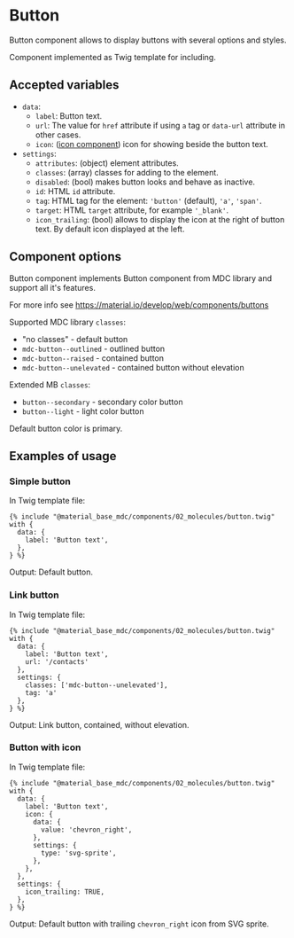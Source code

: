 Button
======

Button component allows to display buttons with several options and styles.

Component implemented as Twig template for including.

Accepted variables
------------------

- `data`:
    - `label`: Button text.
    - `url`: The value for `href` attribute if using `a` tag or `data-url` attribute in other cases.
    - `icon`: ([icon component](/components/icon.md)) icon for showing beside the button text.
- `settings`:
    - `attributes`: (object) element attributes.
    - `classes`: (array) classes for adding to the element.
    - `disabled`: (bool) makes button looks and behave as inactive.
    - `id`: HTML `id` attribute.
    - `tag`: HTML tag for the element: `'button'` (default), `'a'`, `'span'`.
    - `target`: HTML `target` attribute, for example `'_blank'`.
    - `icon_trailing`: (bool) allows to display the icon at the right of button text. By default icon displayed at the left.

Component options
-----------------

Button component implements Button component from MDC library and support all it's features.

For more info see https://material.io/develop/web/components/buttons  

Supported MDC library `classes`:

* "no classes" - default button 
* `mdc-button--outlined` - outlined button
* `mdc-button--raised` - contained button
* `mdc-button--unelevated` - contained button without elevation

Extended MB `classes`:

* `button--secondary` - secondary color button
* `button--light` -  light color button

Default button color is primary.

Examples of usage
-----------------

### Simple button

In Twig template file:

~~~
{% include "@material_base_mdc/components/02_molecules/button.twig" with {
  data: {
    label: 'Button text',
  },
} %}
~~~

Output: Default button.

### Link button

In Twig template file:

~~~
{% include "@material_base_mdc/components/02_molecules/button.twig" with {
  data: {
    label: 'Button text',
    url: '/contacts'
  },
  settings: {
    classes: ['mdc-button--unelevated'],
    tag: 'a'
  },
} %}
~~~

Output: Link button, contained, without elevation.

### Button with icon

In Twig template file:

~~~
{% include "@material_base_mdc/components/02_molecules/button.twig" with {
  data: {
    label: 'Button text',
    icon: {
      data: {
        value: 'chevron_right',
      },
      settings: {
        type: 'svg-sprite',
      },
    },
  },
  settings: {
    icon_trailing: TRUE,
  },
} %}
~~~

Output: Default button with trailing `chevron_right` icon from SVG sprite.
